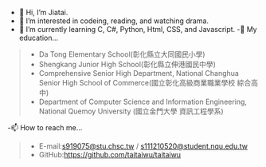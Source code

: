 - 👋 Hi, I’m Jiatai.
- 👀 I’m interested in codeing, reading, and watching drama.
- 🌱 I’m currently learning C, C#, Python, Html, CSS, and Javascript.
-🏫 My education...
> - Da Tong Elementary School(彰化縣立大同國民小學)
> - Shengkang Junior High School(彰化縣立伸港國民中學)
> - Comprehensive Senior High Department, National Changhua Senior High School of Commerce(國立彰化高級商業職業學校 綜合高中)
> - Department of Computer Science and Information Engineering, National Quemoy University (國立金門大學 資訊工程學系)

-📫 How to reach me...
> - E-mail:s919075@stu.chsc.tw / s111210520@student.nqu.edu.tw<br>
> - GitHub:https://github.com/taitaiwu/taitaiwu



